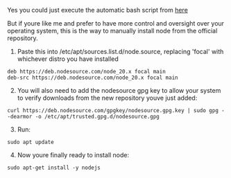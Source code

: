 Yes you could just execute the automatic bash script from [here](https://nodesource.com/blog/installing-node-js-tutorial-ubuntu/)

But if youre like me and prefer to have more control and oversight over your operating system, this is the way to manually install node from the official repository.

1. Paste this into /etc/apt/sources.list.d/node.source, replacing 'focal' with whichever distro you have installed

```
deb https://deb.nodesource.com/node_20.x focal main
deb-src https://deb.nodesource.com/node_20.x focal main

```
2. You will also need to add the nodesource gpg key to allow your system to verify downloads from the new repository youve just added:

`curl https://deb.nodesource.com/gpgkey/nodesource.gpg.key | sudo gpg --dearmor -o /etc/apt/trusted.gpg.d/nodesource.gpg`

3. Run:

`sudo apt update`

4. Now youre finally ready to install node:

`sudo apt-get install -y nodejs`
